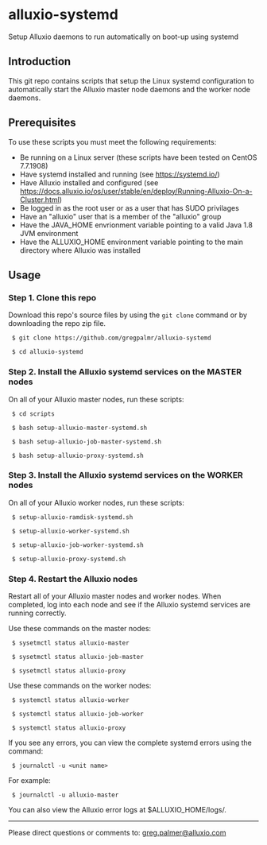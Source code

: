 # alluxio-systemd
Setup Alluxio daemons to run automatically on boot-up using systemd

## Introduction

This git repo contains scripts that setup the Linux systemd configuration to automatically start the Alluxio master node daemons and the worker node daemons.

## Prerequisites

To use these scripts you must meet the following requirements:

- Be running on a Linux server (these scripts have been tested on CentOS 7.7.1908)
- Have systemd installed and running (see https://systemd.io/)
- Have Alluxio installed and configured (see https://docs.alluxio.io/os/user/stable/en/deploy/Running-Alluxio-On-a-Cluster.html)
- Be logged in as the root user or as a user that has SUDO privilages
- Have an "alluxio" user that is a member of the "alluxio" group
- Have the JAVA_HOME envrionment variable pointing to a valid Java 1.8 JVM environment
- Have the ALLUXIO_HOME environment variable pointing to the main directory where Alluxio was installed

## Usage

### Step 1. Clone this repo

Download this repo's source files  by using the `git clone` command or by downloading the repo zip file.

     $ git clone https://github.com/gregpalmr/alluxio-systemd

     $ cd alluxio-systemd

### Step 2. Install the Alluxio systemd services on the MASTER nodes

On all of your Alluxio master nodes, run these scripts:

     $ cd scripts

     $ bash setup-alluxio-master-systemd.sh

     $ bash setup-alluxio-job-master-systemd.sh

     $ bash setup-alluxio-proxy-systemd.sh

### Step 3. Install the Alluxio systemd services on the WORKER nodes

On all of your Alluxio worker nodes, run these scripts:

     $ setup-alluxio-ramdisk-systemd.sh

     $ setup-alluxio-worker-systemd.sh

     $ setup-alluxio-job-worker-systemd.sh

     $ setup-alluxio-proxy-systemd.sh

### Step 4. Restart the Alluxio nodes

Restart all of your Alluxio master nodes and worker nodes. When completed, log into each node and see if the Alluxio systemd services are running correctly. 

Use these commands on the master nodes:

     $ sysetmctl status alluxio-master

     $ sysetmctl status alluxio-job-master

     $ sysetmctl status alluxio-proxy

Use these commands on the worker nodes:

     $ systemctl status alluxio-worker

     $ systemctl status alluxio-job-worker

     $ systemctl status alluxio-proxy

If you see any errors, you can view the complete systemd errors using the command:

     $ journalctl -u <unit name>

For example:

     $ journalctl -u alluxio-master

You can also view the Alluxio error logs at $ALLUXIO_HOME/logs/.

---

Please direct questions or comments to: greg.palmer@alluxio.com

